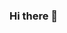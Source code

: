 ### Hi there 👋

<!--
**Pety99/Pety99** is a ✨ _special_ ✨ repository because its `README.md` (this file) appears on your GitHub profile.

Here are some ideas to get you started:

* 🔭 I’m currently working on ...
* 🌱 I’m currently learning ...
* 👯 I’m looking to collaborate on ...
* 🤔 I’m looking for help with ...
* 💬 Ask me about ...
* 📫 How to reach me: ...<a href="https://www.linkedin.com/in/abordanpeter">
  <img align="left" alt="Linkein icon | CodeSandbox" width="20px" src="https://raw.githubusercontent.com/anuraghazra/anuraghazra/master/assets/codesandbox.svg" />
</a>
* 😄 Pronouns: ...
* ⚡ Fun fact: ...
-->
